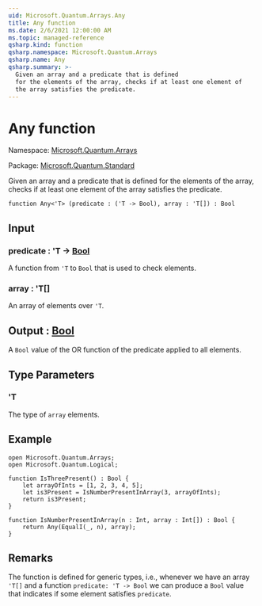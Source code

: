 ```yaml
---
uid: Microsoft.Quantum.Arrays.Any
title: Any function
ms.date: 2/6/2021 12:00:00 AM
ms.topic: managed-reference
qsharp.kind: function
qsharp.namespace: Microsoft.Quantum.Arrays
qsharp.name: Any
qsharp.summary: >-
  Given an array and a predicate that is defined
  for the elements of the array, checks if at least one element of
  the array satisfies the predicate.
---
```


# Any function

Namespace: [Microsoft.Quantum.Arrays](xref:Microsoft.Quantum.Arrays)

Package: [Microsoft.Quantum.Standard](https://nuget.org/packages/Microsoft.Quantum.Standard)


Given an array and a predicate that is definedfor the elements of the array, checks if at least one element ofthe array satisfies the predicate.

```qsharp
function Any<'T> (predicate : ('T -> Bool), array : 'T[]) : Bool
```


## Input

### predicate : 'T -> [Bool](xref:microsoft.quantum.lang-ref.bool)

A function from `'T` to `Bool` that is used to check elements.


### array : 'T[]

An array of elements over `'T`.



## Output : [Bool](xref:microsoft.quantum.lang-ref.bool)

A `Bool` value of the OR function of the predicate applied to all elements.

## Type Parameters

### 'T

The type of `array` elements.

## Example

```qsharpopen Microsoft.Quantum.Arrays;open Microsoft.Quantum.Logical;function IsThreePresent() : Bool {    let arrayOfInts = [1, 2, 3, 4, 5];    let is3Present = IsNumberPresentInArray(3, arrayOfInts);    return is3Present;}function IsNumberPresentInArray(n : Int, array : Int[]) : Bool {    return Any(EqualI(_, n), array);}```

## Remarks

The function is defined for generic types, i.e., whenever we havean array `'T[]` and a function `predicate: 'T -> Bool` we can producea `Bool` value that indicates if some element satisfies `predicate`.